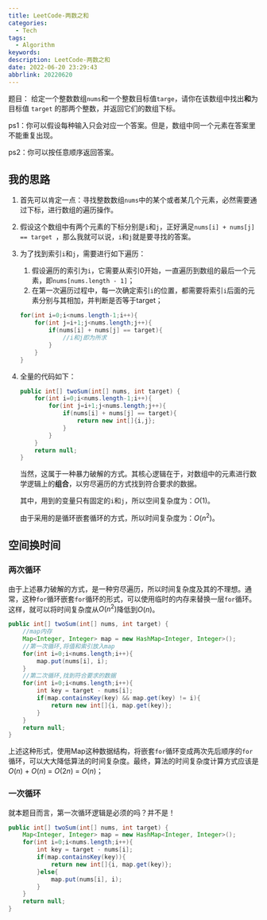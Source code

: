 ```yaml
---
title: LeetCode-两数之和
categories: 
  - Tech
tags: 
  - Algorithm
keywords: 
description: LeetCode-两数之和
date: 2022-06-20 23:29:43
abbrlink: 20220620
---
```


题目：
给定一个整数数组`nums`和一个整数目标值`targe`，请你在该数组中找出**和**为目标值 `target` 的那两个整数，并返回它们的数组下标。

ps1：你可以假设每种输入只会对应一个答案。但是，数组中同一个元素在答案里不能重复出现。

ps2：你可以按任意顺序返回答案。

## 我的思路

1. 首先可以肯定一点：寻找整数数组`nums`中的某个或者某几个元素，必然需要通过下标，进行数组的遍历操作。

2. 假设这个数组中有两个元素的下标分别是`i`和`j`，正好满足`nums[i] + nums[j] == target `，那么我就可以说，`i`和`j`就是要寻找的答案。

3. 为了找到索引`i`和`j`，需要进行如下遍历：

   1. 假设遍历的索引为`i`，它需要从索引0开始，一直遍历到数组的最后一个元素，即`nums[nums.length - 1]`；
   2. 在第一次遍历过程中，每一次确定索引`i`的位置，都需要将索引`i`后面的元素分别与其相加，并判断是否等于target；

   ```java
   for(int i=0;i<nums.length-1;i++){
       for(int j=i+1;j<nums.length;j++){
           if(nums[i] + nums[j] == target){
               //i和j即为所求
           }
       }
   }
   ```

4. 全量的代码如下：

   ```java
   public int[] twoSum(int[] nums, int target) {
       for(int i=0;i<nums.length-1;i++){
           for(int j=i+1;j<nums.length;j++){
               if(nums[i] + nums[j] == target){
                   return new int[]{i,j};
               }
           }
       }
       return null;
   }
   ```

   当然，这属于一种暴力破解的方式。其核心逻辑在于，对数组中的元素进行数学逻辑上的**组合**，以穷尽遍历的方式找到符合要求的数据。

   其中，用到的变量只有固定的`i`和`j`，所以空间复杂度为：$O(1)$。

   由于采用的是循环嵌套循环的方式，所以时间复杂度为：$O(n^2)$。

## 空间换时间

### 两次循环

由于上述暴力破解的方式，是一种穷尽遍历，所以时间复杂度及其的不理想。通常，这种`for`循环嵌套`for`循环的形式，可以使用临时的内存来替换一层`for`循环。这样，就可以将时间复杂度从$O(n^2)$降低到$O(n)$。

```java
public int[] twoSum(int[] nums, int target) {
    //map内存
    Map<Integer, Integer> map = new HashMap<Integer, Integer>();
    //第一次循环,将值和索引放入map
    for(int i=0;i<nums.length;i++){
        map.put(nums[i], i);
    }
    //第二次循环,找到符合要求的数据
    for(int i=0;i<nums.length;i++){
        int key = target - nums[i];
        if(map.containsKey(key) && map.get(key) != i){
            return new int[]{i, map.get(key)};
        }
    }
    return null;
}
```

上述这种形式，使用Map这种数据结构，将嵌套`for`循环变成两次先后顺序的`for`循环，可以大大降低算法的时间复杂度。最终，算法的时间复杂度计算方式应该是$O(n)$ + $O(n)$ = $O(2n)$ = $O(n)$；

### 一次循环

就本题目而言，第一次循环逻辑是必须的吗？并不是！

```java
public int[] twoSum(int[] nums, int target) {
    Map<Integer, Integer> map = new HashMap<Integer, Integer>();
    for(int i=0;i<nums.length;i++){
        int key = target - nums[i];
        if(map.containsKey(key)){
            return new int[]{i, map.get(key)};
        }else{
            map.put(nums[i], i);
        }
    }
    return null;
}
```

